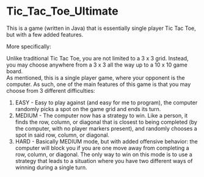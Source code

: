 # Tic_Tac_Toe_Ultimate
This is a game (written in Java) that is essentially single player Tic Tac Toe, but with a few added features.

More specifically:

Unlike traditional Tic Tac Toe, you are not limited to a 3 x 3 grid. Instead, you may choose anywhere from a 3 x 3 all the way up
to a 10 x 10 game board.
<br>As mentioned, this is a single player game, where your opponent is the computer. As such, one of the main features of this game is
that you may choose from 3 different difficulties:
1.  EASY - Easy to play against (and easy for me to program), the computer randomly picks a spot on the game grid and ends its
turn.
2.  MEDIUM - The computer now has a strategy to win. Like a person, it finds the row, column, or diagonal that is closest to being
completed (by the computer, with no player markers present), and randomly chooses a spot in said row, column, or diagonal.
3.  HARD - Basically MEDIUM mode, but with added offensive behavior: the computer will block you if you are one move away from
completing a row, column, or diagonal. The only way to win on this mode is to use a strategy that leads to a situation where
you have two different ways of winning during a single turn.

